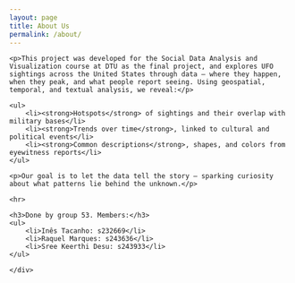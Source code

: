 ```yaml
---
layout: page
title: About Us
permalink: /about/
---
```

<head>
    <link rel="stylesheet" href="{{ site.baseurl }}/style.css">
</head>

<body>
    <div class="main-content">

    <p>This project was developed for the Social Data Analysis and Visualization course at DTU as the final project, and explores UFO sightings across the United States through data — where they happen, when they peak, and what people report seeing. Using geospatial, temporal, and textual analysis, we reveal:</p>

    <ul>
        <li><strong>Hotspots</strong> of sightings and their overlap with military bases</li>
        <li><strong>Trends over time</strong>, linked to cultural and political events</li>
        <li><strong>Common descriptions</strong>, shapes, and colors from eyewitness reports</li>
    </ul>

    <p>Our goal is to let the data tell the story — sparking curiosity about what patterns lie behind the unknown.</p>

    <hr>

    <h3>Done by group 53. Members:</h3>
    <ul>
        <li>Inês Tacanho: s232669</li>
        <li>Raquel Marques: s243636</li>
        <li>Sree Keerthi Desu: s243933</li>
    </ul>

    </div>
</body>
